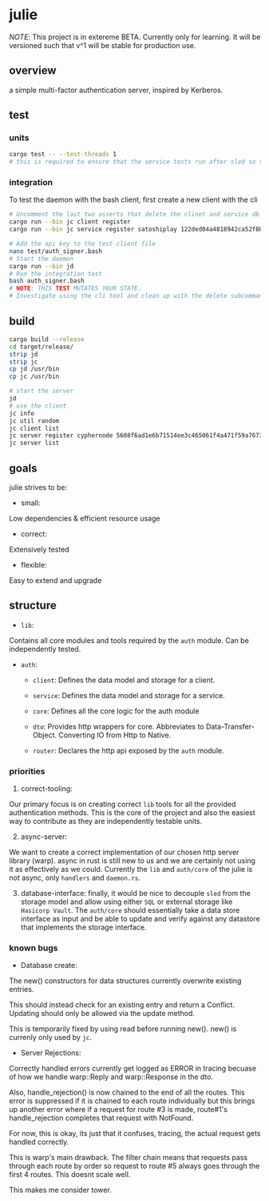 # julie

*NOTE*: This project is in extereme BETA. Currently only for learning. It will be versioned such that v^1 will be stable for production use.

## overview

a simple multi-factor authentication server, inspired by Kerberos.

## test

### units
```bash
cargo test -- --test-threads 1
# this is required to ensure that the service tests run after sled so that a db is created
```

### integration
To test the daemon with the bash client, first create a new client with the cli

```bash
# Uncomment the last two asserts that delete the clinet and service db entries
cargo run --bin jc client register
cargo run --bin jc service register satoshiplay 122ded04a4818942ca52f8844e86df65fe5db3bb4b66bb45a4b02aea6e1bdef5

# Add the api key to the test client file
nano test/auth_signer.bash
# Start the daemon
cargo run --bin jd
# Run the integration test
bash auth_signer.bash
# NOTE: THIS TEST MUTATES YOUR STATE. 
# Investigate using the cli tool and clean up with the delete subcommands
```

## build

```bash
cargo build --release
cd target/release/
strip jd
strip jc
cp jd /usr/bin
cp jc /usr/bin

# start the server
jd
# use the client
jc info
jc util random
jc client list
jc server register cyphernode 5608f6ad1e6b71514ee3c465061f4a471f59a76734796e5d78c7191cedd30127
jc server list


```
## goals

julie strives to be:

- small:

Low dependencies & efficient resource usage

- correct:

Extensively tested

- flexible:

Easy to extend and upgrade

## structure

- `lib`:

Contains all core modules and tools required by the `auth` module. Can be independently tested. 

- `auth`: 

    - `client`: Defines the data model and storage for a client.

    - `service`: Defines the data model and storage for a service.

    - `core`: Defines all the core logic for the auth module

    - `dto`: Provides http wrappers for core. Abbreviates to Data-Transfer-Object. Converting IO from Http to Native.

    - `router`: Declares the http api exposed by the `auth` module.


### priorities

1. correct-tooling: 

Our primary focus is on creating correct `lib` tools for all the provided authentication methods. This is the core of the project and also the easiest way to contribute as they are independently testable units.

2. async-server: 

We want to create a correct implementation of our chosen http server library (warp). async in rust is still new to us and we are certainly not using it as effectively as we could. Currently the `lib` and `auth/core` of the julie is not async, only `handlers` and `daemon.rs`.  

3. database-interface: finally, it would be nice to decouple `sled` from the storage model and allow using either `SQL` or external storage like `Hasicorp Vault`. The `auth/core` should essentially take a data store interface as input and be able to update and verify against any datastore that implements the storage interface.


### known bugs

- Database create:

The new() constructors for data structures currently overwrite existing entries. 

This should instead check for an existing entry and return a Conflict. Updating should only be allowed via the update method.

This is temporarily fixed by using read before running new(). new() is currenly only used by `jc`.
 
- Server Rejections: 

Correctly handled errors currently get logged as ERROR in tracing becuase of how we handle warp::Reply and warp::Response in the dto. 

Also, handle_rejection() is now chained to the end of all the routes. 
This error is suppressed if it is chained to each route individually but this brings up another error where if a request for route #3 is made, route#1's handle_rejection completes that request with NotFound. 

For now, this is okay, its just that it confuses, tracing, the actual request gets handled correctly. 

This is warp's main drawback. The filter chain means that requests pass through each route by order so request to route #5 always goes through the first 4 routes. This doesnt scale well. 

This makes me consider tower. 
